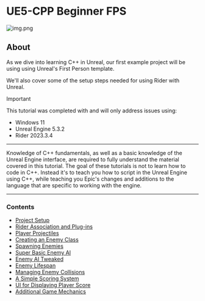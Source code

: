 # UE5-CPP Beginner FPS
![img.png](img.png)

## About
As we dive into learning C++ in Unreal, our first example project will be using using Unreal's First Person template. 

We'll also cover some of the setup steps needed for using Rider with Unreal.

> [!IMPORTANT]
> This tutorial was completed with and will only address issues using:
>* Windows 11
>* Unreal Engine 5.3.2
>* Rider 2023.3.4

---


Knowledge of C++ fundamentals, as well as a basic knowledge of the Unreal Engine interface, are required to fully understand the material covered in this tutorial. The goal of these tutorials is not to learn how to code in C++. Instead it's to teach you how to script in the Unreal Engine using C++, while teaching you Epic's changes and additions to the language that are specific to working with the engine.

---
### Contents
<!-- TOC -->
* [Project Setup](/01_Setup/SETUP.md)
* [Rider Association and Plug-ins](/02_Rider/RIDER.md)
* [Player Projectiles](/03_Projectiles/PROJECTILES.md)
* [Creating an Enemy Class](/04_EnemyClass/ENEMYCLASS.md)
* [Spawning Enemies](/05_GameMode/GAMEMODE.md)
* [Super Basic Enemy AI](/06_EnemyAI/AI.md)
* [Enemy AI Tweaked](/07_EnemyAI_Cont/AI_CONT.md)
* [Enemy Lifespan](/08_Enemy_Lifespan/LIFESPAN.md)
* [Managing Enemy Collisions](/09_Collision/COLLISION.md)
* [A Simple Scoring System](/10_Score/SCORE.md)
* [UI for Displaying Player Score](/11_ScoreUI/UI.md)
* [Additional Game Mechanics](/12_Mechanics/MECHANICS.md)
<!-- TOC -->
